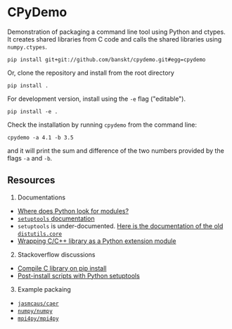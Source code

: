 # CPyDemo

Demonstration of packaging a command line tool using Python and ctypes.
It creates shared libraries from C code and calls the shared libraries using `numpy.ctypes`.
```
pip install git+git://github.com/banskt/cpydemo.git#egg=cpydemo
```
Or, clone the repository and install from the root directory
```
pip install .
```
For development version, install using the `-e` flag ("editable").
```
pip install -e .
```

Check the installation by running `cpydemo` from the command line:
```
cpydemo -a 4.1 -b 3.5
```
and it will print the sum and difference of the two numbers provided by the flags `-a` and `-b`.

## Resources
1. Documentations
 - [Where does Python look for modules?](https://bic-berkeley.github.io/psych-214-fall-2016/sys_path.html)
 - [`setuptools` documentation](https://setuptools.readthedocs.io/en/latest/index.html)
 - `setuptools` is under-documented. [Here is the documentation of the old `distutils.core`](https://docs.python.org/3/distutils/apiref.html)
 - [Wrapping C/C++ library as a Python extension module](https://martinsosic.com/development/2016/02/08/wrapping-c-library-as-python-module.html)
2. Stackoverflow discussions
 - [Compile C library on pip install](https://stackoverflow.com/questions/47360113/compile-c-library-on-pip-install)
 - [Post-install scripts with Python setuptools](https://stackoverflow.com/questions/20288711/post-install-script-with-python-setuptools?answertab=votes#tab-top)
3. Example packaing
 - [`jasmcaus/caer`](https://github.com/jasmcaus/caer)
 - [`numpy/numpy`]()
 - [`mpi4py/mpi4py`](https://github.com/mpi4py/mpi4py)
